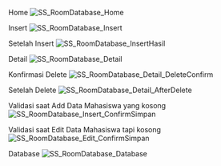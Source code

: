 Home
![SS_RoomDatabase_Home](https://github.com/user-attachments/assets/0c336620-23c0-4a52-91c5-a230e68f5907)

Insert
![SS_RoomDatabase_Insert](https://github.com/user-attachments/assets/749ea39c-10f3-48e3-a216-49458b732238)

Setelah Insert
![SS_RoomDatabase_InsertHasil](https://github.com/user-attachments/assets/b717eb52-e1e4-4db2-a719-b96bcbb08185)

Detail
![SS_RoomDatabase_Detail](https://github.com/user-attachments/assets/c5912875-3d9b-42ff-a0d2-3d3a83e49723)

Konfirmasi Delete
![SS_RoomDatabase_Detail_DeleteConfirm](https://github.com/user-attachments/assets/67cd6e3b-3b68-48c7-b7aa-0cf6ba9ef43a)

Setelah Delete
![SS_RoomDatabase_Detail_AfterDelete](https://github.com/user-attachments/assets/c577e47a-93d0-4196-bab4-07ea0156830f)

Validasi saat Add Data Mahasiswa yang kosong
![SS_RoomDatabase_Insert_ConfirmSimpan](https://github.com/user-attachments/assets/e4ba915f-3af0-4248-9fe0-f794d875c52e)

Validasi saat Edit Data Mahasiswa tapi kosong
![SS_RoomDatabase_Edit_ConfirmSimpan](https://github.com/user-attachments/assets/6ab0f4fd-2300-4de2-93b6-6b1b587f6042)

Database
![SS_RoomDatabase_Database](https://github.com/user-attachments/assets/7ee642dd-6340-4fd1-85ae-d360cd94d722)
